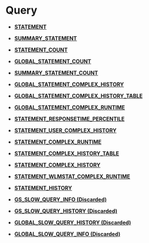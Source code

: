 # Query<a name="EN-US_TOPIC_0289900016"></a>

-   **[STATEMENT](statement.md)**  

-   **[SUMMARY\_STATEMENT](summary_statement.md)**  

-   **[STATEMENT\_COUNT](statement_count.md)**  

-   **[GLOBAL\_STATEMENT\_COUNT](global_statement_count.md)**  

-   **[SUMMARY\_STATEMENT\_COUNT](summary_statement_count.md)**  

-   **[GLOBAL\_STATEMENT\_COMPLEX\_HISTORY](global_statement_complex_history.md)**  

-   **[GLOBAL\_STATEMENT\_COMPLEX\_HISTORY\_TABLE](global_statement_complex_history_table.md)**  

-   **[GLOBAL\_STATEMENT\_COMPLEX\_RUNTIME](global_statement_complex_runtime.md)**  

-   **[STATEMENT\_RESPONSETIME\_PERCENTILE](statement_responsetime_percentile.md)**  

-   **[STATEMENT\_USER\_COMPLEX\_HISTORY](statement_user_complex_history.md)**  

-   **[STATEMENT\_COMPLEX\_RUNTIME](statement_complex_runtime.md)**  

-   **[STATEMENT\_COMPLEX\_HISTORY\_TABLE](statement_complex_history_table.md)**  

-   **[STATEMENT\_COMPLEX\_HISTORY](statement_complex_history.md)**  

-   **[STATEMENT\_WLMSTAT\_COMPLEX\_RUNTIME](statement_wlmstat_complex_runtime.md)**  

-   **[STATEMENT\_HISTORY](statement_history-27.md)**  

-   **[GS\_SLOW\_QUERY\_INFO \(Discarded\)](gs_slow_query_info-(discarded).md)**  

-   **[GS\_SLOW\_QUERY\_HISTORY \(Discarded\)](gs_slow_query_history-(discarded).md)**  

-   **[GLOBAL\_SLOW\_QUERY\_HISTORY \(Discarded\)](global_slow_query_history-(discarded).md)**  

-   **[GLOBAL\_SLOW\_QUERY\_INFO \(Discarded\)](global_slow_query_info-(discarded).md)**  


